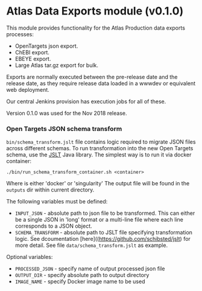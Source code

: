 # Atlas Data Exports module (v0.1.0)

This module provides functionality for the Atlas Production data exports processes:

- OpenTargets json export.
- ChEBI export.
- EBEYE export.
- Large Atlas tar.gz export for bulk.

Exports are normally executed between the pre-release date and the release date,
as they require release data loaded in a wwwdev or equivalent web deployment.

Our central Jenkins provision has execution jobs for all of these.

Version 0.1.0 was used for the Nov 2018 release.

### Open Targets JSON schema transform
`bin/schema_transform.jslt` file contains logic required to migrate JSON files across different schemas. To run transformation into the new Open Targets schema, use the [JSLT](https://github.com/schibsted/jslt) Java library. The simplest way is to run it via docker container: 

```
./bin/run_schema_transform_container.sh <container>
```
Where <container> is either 'docker' or 'singularity'
The output file will be found in the `outputs` dir within current directory. 

The following variables must be defined: 

- `INPUT_JSON` - absolute path to json file to be transformed. This can either be a single JSON in 'long' format or a multi-line file where each line corresponds to a JSON object. 
- `SCHEMA_TRANSFORM` - absolute path to JSLT file specifying transformation logic. See dcoumentation [here]((https://github.com/schibsted/jslt) for more detail. See file `data/schema_transform.jslt` as example. 

Optional variables: 
- `PROCESSED_JSON` - specify name of output processed json file
- `OUTPUT_DIR` - specify absolute path to output directory
- `IMAGE_NAME` - specify Docker image name to be used



